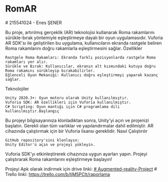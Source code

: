 ﻿# RomAR
﻿# 215541024 - Enes ŞENER
 

Bu proje, artırılmış gerçeklik (AR) teknolojisi kullanarak Roma rakamlarını sürükle-bırak yöntemiyle eşleştirmeye dayalı bir oyun uygulamasıdır. Vuforia AR SDK'sı ile geliştirilen bu uygulama, kullanıcıların ekranda rastgele beliren Roma rakamlarını doğru rakamlarla eşleştirmesini sağlar.
Özellikler

    Rastgele Roma Rakamları: Ekranda farklı pozisyonlarda rastgele Roma rakamları yer alır.
    Sürükle ve Bırak: Kullanıcılar, ekranın alt kısmındaki kutuya doğru Roma rakamını sürükleyip bırakabilirler.
    Eğlenceli Oyun Mekaniği: Kullanıcı doğru eşleştirmeyi yaparak kazanç sağlar.

Teknolojiler

    Unity 2020.3+: Oyun motoru olarak Unity kullanılmıştır.
    Vuforia SDK: AR özellikleri için Vuforia kullanılmıştır.
    C# Scripting: Oyun mantığı için C# programlama dili kullanılmıştır.Başlangıç

Bu projeyi bilgisayarınıza klonladıktan sonra, Unity'yi açın ve projenizi başlatın. Gerekli olan tüm varlıklar ve yapılandırmalar dahil edilmiştir. AR cihazında çalıştırmak için bir Vuforia lisansı gereklidir.
Nasıl Çalıştırılır

    GitHub repository'sini klonlayın:
    Unity Editor'ü açın ve projeyi yükleyin.
Vuforia SDK'yı etkinleştirerek cihazınıza uygun ayarları yapın.
Projeyi çalıştırarak Roma rakamlarını eşleştirmeye başlayın!

Projeyi Apk olarak indirmek için drive linki:
[# Augmented-reality-Project](https://drive.google.com/file/d/1dNnYIEalBQD4pvucpN-t8wuduy2OVA3o/view?usp=sharing)
﻿# Trello linki: https://trello.com/b/IjM5PClt/raporlama
